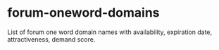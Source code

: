 # forum-oneword-domains
List of forum one word domain names with availability, expiration date, attractiveness, demand score.
